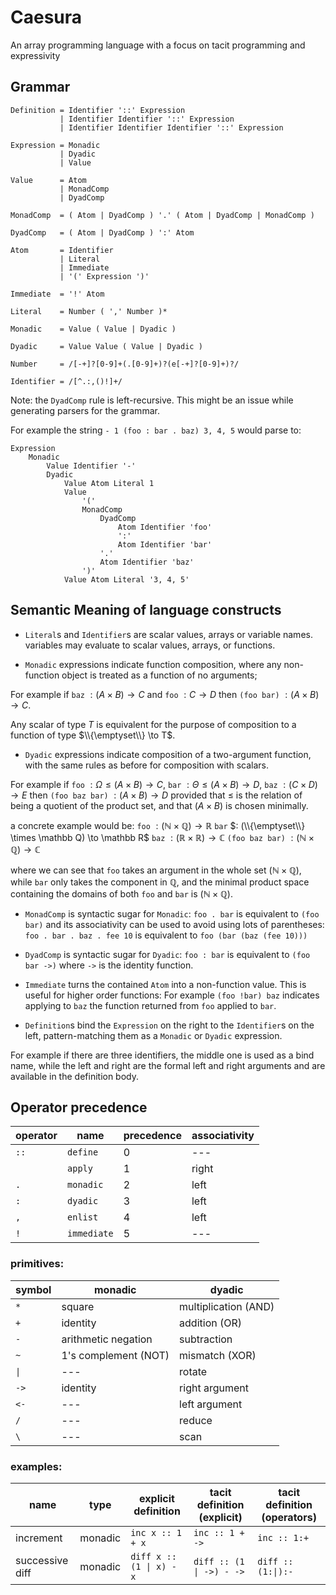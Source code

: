# Caesura

An array programming language with a focus on tacit programming and expressivity

## Grammar

```
Definition = Identifier '::' Expression
           | Identifier Identifier '::' Expression
           | Identifier Identifier Identifier '::' Expression

Expression = Monadic
           | Dyadic
           | Value

Value      = Atom
           | MonadComp
           | DyadComp

MonadComp  = ( Atom | DyadComp ) '.' ( Atom | DyadComp | MonadComp )

DyadComp   = ( Atom | DyadComp ) ':' Atom

Atom       = Identifier
           | Literal
           | Immediate
           | '(' Expression ')'

Immediate  = '!' Atom

Literal    = Number ( ',' Number )*

Monadic    = Value ( Value | Dyadic )

Dyadic     = Value Value ( Value | Dyadic )

Number     = /[-+]?[0-9]+(.[0-9]+)?(e[-+]?[0-9]+)?/

Identifier = /[^.:,()!]+/
```

Note: the `DyadComp` rule is left-recursive. This might be an issue while
generating parsers for the grammar.

For example the string `- 1 (foo : bar . baz) 3, 4, 5` would parse to:

```
Expression
    Monadic
        Value Identifier '-'
        Dyadic
            Value Atom Literal 1
            Value
                '('
                MonadComp
                    DyadComp
                        Atom Identifier 'foo'
                        ':'
                        Atom Identifier 'bar'
                    '.'
                    Atom Identifier 'baz'
                ')'
            Value Atom Literal '3, 4, 5'
```


## Semantic Meaning of language constructs

- `Literal`s and `Identifier`s are scalar values, arrays or variable names.
variables may evaluate to scalar values, arrays, or functions.

- `Monadic` expressions indicate function composition, where any non-function
object is treated as a function of no arguments;

For example if `baz` $: (A \times B) \to C$ and `foo` $: C \to D$ then
`(foo bar)` $: (A \times B) \to C$.

Any scalar of type $T$ is equivalent for the purpose of composition to a
function of type $\\{\emptyset\\} \to T$.

- `Dyadic` expressions indicate composition of a two-argument function, with
the same rules as before for composition with scalars.

For example if
`foo` $: \Omega \le (A \times B) \to C$,
`bar` $: \Theta \le (A \times B) \to D$,
`baz` $:(C \times D) \to E$ then `(foo baz bar)` $: (A \times B) \to D$
provided that $\le$ is the relation of being a quotient of the product set,
and that $(A \times B)$ is chosen minimally.

a concrete example would be:
`foo` $: (\mathbb N \times \mathbb Q) \to \mathbb R$
`bar` $: (\\{\emptyset\\} \times \mathbb Q) \to \mathbb R$
`baz` $: (\mathbb R \times \mathbb R) \to \mathbb C$
`(foo baz bar)` $: (\mathbb N \times \mathbb Q) \to \mathbb C$

where we can see that `foo` takes an argument in the whole set
$(\mathbb N \times \mathbb Q)$, while `bar` only takes the component in
$\mathbb Q$, and the minimal product space containing the domains of both 
`foo` and `bar` is $(\mathbb N \times \mathbb Q)$.

- `MonadComp` is syntactic sugar for `Monadic`:
`foo . bar` is equivalent to `(foo bar)` and its associativity can be used to
avoid using lots of parentheses: `foo . bar . baz . fee 10` is equivalent to
`foo (bar (baz (fee 10)))`

- `DyadComp` is syntactic sugar for `Dyadic`:
`foo : bar` is equivalent to `(foo bar ->)` where `->` is the identity
function.

- `Immediate` turns the contained `Atom` into a non-function value.
This is useful for higher order functions: For example `(foo !bar) baz`
indicates applying to `baz` the function returned from `foo` applied to `bar`.

- `Definition`s bind the `Expression` on the right to the `Identifier`s on the
left, pattern-matching them as a `Monadic` or `Dyadic` expression.

For example if there are three identifiers, the middle one is used as a bind name,
while the left and right are the formal left and right arguments and are available
in the definition body.

## Operator precedence

| operator |    name     | precedence | associativity |
|----------|-------------|------------|---------------|
|   `::`   |  `define`   |     0      |      ---      |
|   ` `    |   `apply`   |     1      |     right     |
|   `.`    |  `monadic`  |     2      |     left      |
|   `:`    |  `dyadic`   |     3      |     left      |
|   `,`    |  `enlist`   |     4      |     left      |
|   `!`    | `immediate` |     5      |      ---      |

### primitives:

| symbol |       monadic        |        dyadic        |
|--------|----------------------|----------------------|
|  `*`   |        square        | multiplication (AND) |
|  `+`   |       identity       |    addition  (OR)    |
|  `-`   | arithmetic negation  |     subtraction      |
|  `~`   | 1's complement (NOT) |    mismatch (XOR)    |
|  `\|`  |         ---          |        rotate        |
|  `->`  |       identity       |    right argument    |
|  `<-`  |         ---          |    left argument     |
|  `/`   |         ---          |       reduce         |
|  `\`   |         ---          |       scan           |


### examples:

|      name       |  type   |   explicit definition    | tacit definition (explicit) | tacit definition (operators) |
|-----------------|---------|--------------------------|-----------------------------|------------------------------|
|    increment    | monadic |     `inc x :: 1 + x`     |       `inc :: 1 + ->`       |         `inc :: 1:+`         |
| successive diff | monadic | `diff x :: (1 \| x) - x` |  `diff :: (1 \| ->) - ->`   |      `diff :: (1:\|):-`      |
